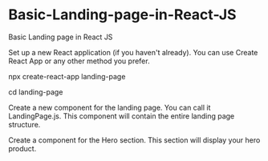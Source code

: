 # Basic-Landing-page-in-React-JS
Basic Landing page in React JS

Set up a new React application (if you haven't already). You can use Create React App or any other method you prefer.

npx create-react-app landing-page

cd landing-page

Create a new component for the landing page. You can call it LandingPage.js. This component will contain the entire landing page structure. 

Create a component for the Hero section. This section will display your hero product.




